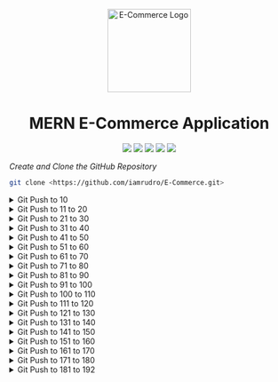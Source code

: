<p align="center">
  <img src="https://your-image-url.com/logo.png" width="150" alt="E-Commerce Logo">
</p>

<h1 align="center">MERN E-Commerce Application</h1>

<p align="center">
  <img src="https://img.shields.io/badge/Current%20Version-1.0.0-brightgreen">
  <img src="https://img.shields.io/badge/Made%20in-Python3-blue">
  <img src="https://img.shields.io/badge/License-GPL%20v3-yellow">
  <img src="https://img.shields.io/badge/Run%20Tests-passing-brightgreen">
  <img src="https://img.shields.io/badge/lines%20of%20code-1.5K-pink">
</p>


*Create and Clone the GitHub Repository*

```bash
git clone <https://github.com/iamrudro/E-Commerce.git>
```
<details>
<summary>Git Push to 10</summary>

### **Git Push #4 | Installation of Node.js, MongoDB, Postman**

1. Download Node.js
2. Download MongoDB Compass 
```browser
https://www.mongodb.com/try/download/community
```
3. Mongo Shell
```
https://www.mongodb.com/try/download/shell
```
- Extraction Path for MongoSh - C:\Program Files\MongoDB
- Add path to environment variable
- To check -> 
```cmd
mongosh
```
- To check existing Database Details -> ```$ show dbs```
4. PostMan
```browser
https://www.postman.com/downloads/
```
### **Git Push #5 | Project Folders Setup & Server Creation**
- We will at first work on the *backend* then procced to *frontend*
- In Terminal Run ```npm init -y``` , it will create the `package.json` file.
- Next Install express and dotenv ```npm i express dotenv```
- Refer ```Notes.txt``` for thoery
- Inside ```Backend``` Folder
    1. Create ***```app.js```***
    2. Create ***```server.js```***
- Installing nodemon ```npm i nodemon```
  * The use of nodemon is that , whenever we change something automatically the application will restart.
- Inside ```package.json``` , edit the 'scripts' tag with -> ***` "start": "nodemon backend/server.js" `***
-  Now in terminal ***``` npm run start ```***
-  Again inside backend folder - create a folder named ***` config `*** and create a file within name ***` config.env `***

### **Git Push #6 | Routes, Controllers, API & Professional Folder Structure**
- Working and testing on routes in Postman
- For handling various requests(GET,POST,DELETE etc) a better folder structure is need to be created rather than writing them in server.js
    * Create folders inside backend folder named ***```controller```*** and ***```routes```***
    * And then inside ***```routes```*** folder create ***```productRoutes.js```***
    * And also inside ***```controller```*** folder create ***```productController.js```***


### **Git Push #7 | Connecting Website to MongoDB for Seamless Data Management**
- Create a file named ***```db.js```*** inside ***```\backend\config```***
- Install ```npm i mongoose```

### **Git Push #8 | Building a Product Schema in MongoDB with Mongoose**
- Inside *backend* folder create a folder named *models*
- Then inside *models* folders create ***```productModel.js```***

### **Git Push #9 | Creating Products API and Testing with Postman**

### **Git Push #10 | Fetching All Products from MongoDB**

</details>

<details>
<summary>Git Push to 11 to 20</summary>

### **Git Push #11 | Updating Existing Product in MongoDB and Testing with Postman**

### **Git Push #12 | Deleting Existing Product from MongoDB and Testing with Postman**

### **Git Push #13 | Fetching Single Product from MongoDB and Refactoring Code**

### **Git Push #14 | Backend Error Handling**
- Inside *backend* folder create a folder named *utils*
- Then inside *utils* folder create a file named ***```handleError.js```***
- Again inside *backend* folder create a folder named *middleware*
- Then inside *middleware* folder create a file named ***```error.js```***

### **Git Push #15 | Backend-Handling Validation Errors**
- Inside *middleware* folder create a file named ***```handleAsyncError.js```***

### **Git Push #16 | Handle Promise Rejection Errors**

### **Git Push #17 | Handle Backend Uncaught Exception Errors**

### **Git Push #18 | Handle MongoDB Errors**

### **Git Push #19 | Search Functionality**
- Inside *utils* folder create a file named ***```apiFunctionality.js```***
- This file is created if we want to do searching or filtering or if we want to apply pagination.

### **Git Push #20 | Category Filter Functionality**

</details>

<details>
<summary>Git Push to 21 to 30</summary>

### **Git Push #21 | Pagination Functionality - Part 1**

### **Git Push #22 | Pagination Functionality - Part 2**

### **Git Push #23 | Working on User Authentication - Creating User Schema**
- Inside *models* folders create ***```userModel.js```***
- Install ```npm i validator```

### **Git Push #24 | Register User Functionality**
- Inside ***```controller```*** folder create ***```userController.js```***
- Inside ***```routes```*** folder create ***```userRoutes.js```***

### **Git Push #25 | Password Hashing using Bcryptjs**
- Install ```npm i bcryptjs```

### **Git Push #26 | JSON Web Token (JWT)**
- Install ```npm i jsonwebtoken```

### **Git Push #27 | MongoDB Duplicate Key Error**

### **Git Push #28 | Login User Functionality**

### **Git Push #29 | Verify Password using bcryptjs**

### **Git Push #30 | Setting Cookie and Refactoring Code**
- Inside *utils* folders create ***```jwtToken.js```***

</details>

<details>
<summary>Git Push to 31 to 40</summary>

### **Git Push #31 | Verifying User Authentication**
- Install ```npm i cookie-parser```
- Inside *middleware* folder create a file named ***```userAuth.js```***

### **Git Push #32 | Logout User Functionality**

### **Git Push #33 | User Authorization - Role Based Access**

### **Git Push #34 | Refer User Model ID in Product Model**

### **Git Push #35 | Generating Reset Token using crypto package**
- Install ```npm i crypto```
- Inside *backend* folders create a temporary file(for testing crypto) as ***```index.js```***

### **Git Push #36 | Password Request Reset Function**

### **Git Push #37 | Generate Reset URL for Password Reset**

### **Git Push #38 | Working on Nodemailer**
- Inside *utils* folder create a file named ***```sendEmail.js```***
- Install ```npm i nodemailer```

### **Git Push #39 | Generate App Password for Sending Emails**

### **Git Push #40 | Sending Reset Password Email**

</details>

<details>
<summary>Git Push to 41 to 50</summary>

### **Git Push #41 | Reset Password using token** 

### **Git Push #42 | Get User Profile Details API**

### **Git Push #43 | Update User's Existing Password**

### **Git Push #44 | Update User's Profile**

### **Git Push #45 | Working on Admin Routes**

### **Git Push #46 | Admin Routes - Get All Products**

### **Git Push #47 | Admin Routes - Access All Users**

### **Git Push #48 | Admin Routes - Access Single User Information**

### **Git Push #49 | Admin Routes - Update User Role**

### **Git Push #50 | Admin Routes - Delete User Profile**

</details>

<details>
<summary>Git Push to 51 to 60</summary>

### **Git Push #51 | Create and Update Product Review** 

### **Git Push #52 | Get all product reviews**

### **Git Push #53 | Delete Product Reviews**

### **Git Push #54 | Create Order Schema**
- Inside *models* folder create a file named ***```orderModel.js```***

### **Git Push #55 | Create New Order**
- Inside *controller* folder create a file named ***```orderController.js```***
- Inside *routes* folder create a file named ***```orderRoutes.js```***

### **Git Push #56 | Admin Route - Get Single Order**

### **Git Push #57 | Get Logged-In User Orders**

### **Git Push #58 | Admin Route - Get All Orders**

### **Git Push #59 | Admin Route - Update Order Status**

### **Git Push #60 | Admin Route - Update Product Stock**

</details>

<details>
<summary>Git Push to 61 to 70</summary>

### **Git Push #61 | Admin Route - Delete Delivered Order** 
- Backend completed

### **Git Push #62 | Frontend and React Router Setup**
- Inside frontend folder , install React ```npm create vite@latest```
- Install ```npm i react-router-dom```
- Inside ```src``` folder create a folder named ```pages```
- Then inside ```pages``` folder create the file ```Home.jsx```

### **Git Push #63 | Working on Footer**
- Inside ```src``` folder create ```components``` folder
- Then inside ```components``` folder create ```Footer.jsx```
- Install ```npm i @mui/icons-material@mui/material @emotion/react @emotion/styled @mui/styled-engine```

### **Git Push #64 | Working on Navbar - Responsove Design**
- Then inside ```components``` folder create ```Navbar.jsx```

### **Git Push #65 | Image Slider**
- Then inside ```components``` folder create ```ImageSlider.jsx```

### **Git Push #66 | Diplay Products**
- Then inside ```components``` folder create ```Product.jsx```

### **Git Push #67 | Resuable Rating Component**
- Then inside ```components``` folder create ```Rating.jsx```

### **Git Push #68 | Create Dynamic Page Title**
- Then inside ```components``` folder create ```PageTitle.jsx```

### **Git Push #69 | State Management setup using Redux Toolkit**
- Install ```npm i @reduxjs/toolkit```
- Then inside ```src``` folder create a folder named ```app```
- Then inside ```src``` folder create a folder named ```features```
- in this project we have four features -> Product , User , Cart , Order .
- inside ```features``` folder create another folder named ```products```
- inside ```features/products``` folder create ```productSlice.js```
- inside ```app``` folder create ```store.js```
- Install ```npm i react-redux```

### **Git Push #70 | Fetch Product Data using API - createAsyncThunk**
- Install ```npm i axios```

</details>

<details>
<summary>Git Push to 71 to 80</summary>

### **Git Push #71 | Display API data in components - useSelector & useDispatch** 

### **Git Push #72 | Connect Frontend & Backend⭐**
- creating proxy port in ```vite.config.js``` for using the project in same server

### **Git Push #73 | Loader and Toastify - Error Handling Popup**
- inside ```components``` folder create ```Loader.jsx```
- Install ```npm i react-toastify```

### **Git Push #74 | Working on Product Details - Static Structure**
- inside ```pages``` folder create ```ProductDetails.jsx```

### **Git Push #75 | Fetch Single Product Details**

### **Git Push #76 | Render Product Details in UI**

### **Git Push #77 | Conditionally Render Stocks and Reviews**

### **Git Push #78 | Working on All Products - Static Structure**
- inside ```pages``` folder create ```Products.jsx```

### **Git Push #79 | 🔍Search Functionality - Access State**

### **Git Push #80 | 🔍Search Functionality - Access Keyword**

</details>

<details>
<summary>Git Push to 81 to 90</summary>

### **Git Push #81 | 🔍Search Functionality - Search API** 

### **Git Push #82 | ⚠️No Product Found Resuable Component**
- inside ```components``` folder create ```NoProduct.jsx```

### **Git Push #83 | Pagination API**

### **Git Push #84 | Reusable Pagination Component and Buttons**
- inside ```components``` folder create ```Pagination.jsx```

### **Git Push #85 | Pagination - Handle Page Change**

### **Git Push #86 | Working on Categories Filter**

### **Git Push #87 | Authentication - Registration Form**
- inside ```src``` folder create another folder named ```User```
- inside ```User``` folder create ```Register.jsx```

### **Git Push #88 | Registration Form - onChange Event Handler**

### **Git Push #89 | Registering User - onSubmit Event Handler**

### **Git Push #90 | Fetch Register API**
- in this project we have four features -> Product , User , Cart , Order .
- inside ```features``` folder create another folder ```user```
- inside ```features/user``` folder create ```userSlice.js```

</details>

<details>
<summary>Git Push to 91 to 100</summary>

### **Git Push #91 | Dispatch Register Action** 

### **Git Push #92 | Authentication - Login User Form**
- inside ```User``` folder create ```Login.jsx```

### **Git Push #93 | Fetch Login API**

### **Git Push #94 | Dispatch Login Action**

### **Git Push #95 | Complete Cloudinary Sign-Up Process**
- Cloudinary will provide cloud media management services for our website.
- Every images that will be uploaded in the project will be setup using Cloudinary.
- ```https://console.cloudinary.com/app/c-6278c7507afa89abc7806402422f0b/assets/media_library/folders/cb7bd03375092ddf43daa45f46307b382e?view_mode=list```
- Inside Root folder , the following packages will be installed
- ```npm i express-fileupload cloudinary```
- Express-fileupload is a middleware which will handle file uploads in our express application. 
- cloudinary is the official cloudinary SDK for managing and uploading media.
- At the end import cloudinary in the ```server.js```

### **Git Push #96 | Upload User Profile in Cloudinary**

### **Git Push #97 | Fetch Load User API**

### **Git Push #98 | Dispatch Load User Action**
- inside ```User``` folder create ```UserDashboard.jsx```

### **Git Push #99 | Create User Dashboard**

### **Git Push #100 | Fetch Logout API**

</details>

<details>
<summary>Git Push to 100 to 110</summary>

### **Git Push #101 | Dispatch Logout Action**

### **Git Push #102 | Static Structure of Profile Page**
- inside ```User``` folder create ```Profile.jsx```

### **Git Push #103 | Render Logged in User Information**

### **Git Push #104 | Protecting Routes**
- inside ```components``` folder create ```ProtectedRoute.jsx```

### **Git Push #105 | Editing/Updating Profile Form - Static Structure**
- inside ```User``` folder create ```UpdateProfile.jsx```

### **Git Push #106 | Working on Profile Image Update**

### **Git Push #107 | Fetch Update Profile API**

### **Git Push #108 | Dispatch Update Profile Action**

### **Git Push #109 | Display Data in Form**

### **Git Push #110 | Backend - Working on Updating Avatar**

</details>

<details>
<summary>Git Push to 111 to 120</summary>

### **Git Push #111 | Update/Change Password Form - Static Structure**
- inside ```User``` folder create ```UpdatePassword.jsx```

### **Git Push #112 | Fetch API for Update Password**

### **Git Push #113 | Dispatch Update Password Action**

### **Git Push #114 | Forgot Password Form**
- inside ```User``` folder create ```ForgotPassword.jsx```

### **Git Push #115 | Fetch Forgot Password API**

### **Git Push #116 | Dispatch Forgot Password Action**

### **Git Push #117 | Reset Password Form - Static Structure**
- inside ```User``` folder create ```ResetPassword.jsx```

### **Git Push #118 | Fetch API for Reset Password**

### **Git Push #119 | Dispatch Reset Password Action**

### **Git Push #120 | Increase and Decrease Cart Item Quantity**

</details>

<details>
<summary>Git Push to 121 to 130</summary>

### **Git Push #121 | Fetch Add Items to Cart API**
- in this project we have four features -> Product , User , Cart , Order .
- inside ```features``` folder create another folder named ```cart```
- inside ```features/cart``` folder create ```cartSlice.js```

### **Git Push #122 | Dispatch Add to cart Action**

### **Git Push #123 | Check for Existing Items in Cart Before Adding**

### **Git Push #124 | Designing the Cart Layout – Static Cart Component Setup**
- inside ```src``` folder create another folder named ```Cart```
- inside ```src/Cart``` folder create ```Cart.jsx```
- inside ```src/Cart``` folder create ```CartItem.jsx```

### **Git Push #125 | Render Cart Items & Update Quantity**

### **Git Push #126 | Remove Items from Cart**

### **Git Push #127 | Calculate Subtotal, Tax, Shipping & Total in Cart**

### **Git Push #128 | Checkout Handler Logic & Redirect Setup**

### **Git Push #129 | Shipping Info Component – Static Structure Setup**
- inside ```src/Cart``` folder create ```Shipping.jsx```

### **Git Push #130 | Setting Up the Checkout Path**
- inside ```src/Cart``` folder create ```CheckoutPath.jsx```

</details>

<details>
<summary>Git Push to 131 to 140</summary>

### **Git Push #131 | Accessing State & Controlled Elements in React Forms** 

### **Git Push #132 | Country, State & City Dropdowns using npm Package**
- Install ```npm i country-state-city```

### **Git Push #133 | Dispatching Shipping Action to Redux Store**

### **Git Push #134 | Building the Order Confirmation Page**
- inside ```src/Cart``` folder create ```OrderConfirm.jsx```

### **Git Push #135 | Implementing Proceed to Payment Button**
- inside ```src/Cart``` folder create ```Payment.jsx```

### **Git Push #136 | Manage User State on Page Refresh | Persist User State**

### **Git Push #137 | Razorpay Signup Process & Enable Test Mode**

### **Git Push #138 | Create Razorpay Instance for Payment Integration**
- ```https://razorpay.com/docs/payments/server-integration/nodejs/```
- Inside Root install ```npm i razorpay```

### **Git Push #139 | Working on Process Payment Controller-Razorpay Backend Logic**
- inside ***```controller```*** folder create ***```paymentController.js```***
- inside ***```routes```*** folder create ***```paymentRoutes.js```***

### **Git Push #140 | Send Razorpay API Key to Frontend-Secure Controller Setup**

</details>

<details>
<summary>Git Push to 141 to 150</summary>

### **Git Push #141 | Working on Completing Payment**
-Add the script tag of Razarpay in ```index.html``` in this step  

### **Git Push #142 | Verify Payment with Razorpay**

### **Git Push #143 | Handler Function to Redirect on Successful Payment**

### **Git Push #144 | Designing the Payment Success Page**
- inside ```src/Cart``` folder create ```PaymentSuccess.jsx```

### **Git Push #145 | Creating a New Order with Fetch API & createAsyncThunk**
- in this project we have four features -> Product , User , Cart , Order .
- inside ```features``` folder create another folder named ```order```
- inside ```features/cart``` folder create ```orderSlice.js```

### **Git Push #146 | Creating and Storing Order**

### **Git Push #147 | Clear Cart & Handle Order Success**

### **Git Push #148 | Get All User Orders with Fetch API**

### **Git Push #149 | Working on User Orders Table**
- inside ```src``` folder create a folder named ```Orders```
- inside ```src/Orders``` folder create ```MyOrders.jsx```

### **Git Push #150 | Fetch Order Details API-Get Single Order Info in React**

</details>

<details>
<summary>Git Push to 151 to 160</summary>

### **Git Push #151 | Creating the Order Details Page**
- inside ```src/Orders``` folder create ```OrderDetails.jsx```

### **Git Push #152 | Access Order State & Render Data in UI**

### **Git Push #153 | Submitting Product Review with Fetch API**

### **Git Push #154 | Working on Review onSubmit Event Handler**

### **Git Push #155 | Admin Dashboard Setup & Route Protection**
- Inside ```src``` folder create a folder named ```Admin```
- Then inside ```src/Admin``` create ```Dashboard.jsx```

### **Git Push #156 | **

### **Git Push #157 | **

### **Git Push #158 | **

### **Git Push #159 | **

### **Git Push #160 | **

</details>


<details>
<summary>Git Push to 161 to 170</summary>

### **Git Push #161 | ** 

### **Git Push #162 | **

### **Git Push #163 | **

### **Git Push #164 | **

### **Git Push #165 | **

### **Git Push #166 | **

### **Git Push #167 | **

### **Git Push #168 | **

### **Git Push #169 | **

### **Git Push #170 | **

</details>

<details>
<summary>Git Push to 171 to 180</summary>

### **Git Push #171 | ** 

### **Git Push #172 | **

### **Git Push #173 | **

### **Git Push #174 | **

### **Git Push #175 | **

### **Git Push #176 | **

### **Git Push #177 | **

### **Git Push #178 | **

### **Git Push #179 | **

### **Git Push #180 | **

</details>

<details>
<summary>Git Push to 181 to 192</summary>

### **Git Push #181 | ** 

### **Git Push #182 | **

### **Git Push #183 | **

### **Git Push #184 | **

### **Git Push #185 | **

### **Git Push #186 | **

### **Git Push #187 | **

### **Git Push #188 | **

### **Git Push #189 | **

### **Git Push #190 | **

### **Git Push #191 | **

### **Git Push #192 | **

</details>
